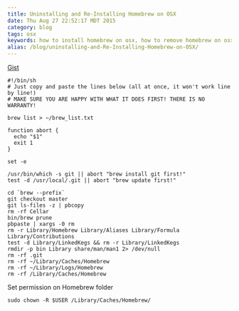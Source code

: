 ```yaml
---
title: Uninstalling and Re-Installing Homebrew on OSX
date: Thu Aug 27 22:52:17 MDT 2015
category: blog
tags: osx
keywords: how to install homebrew on osx, how to remove homebrew on osx
alias: /blog/uninstalling-and-Re-Installing-Homebrew-on-OSX/
---
```


[Gist](https://gist.github.com/mxcl/1173223)

    #!/bin/sh
    # Just copy and paste the lines below (all at once, it won't work line by line!)
    # MAKE SURE YOU ARE HAPPY WITH WHAT IT DOES FIRST! THERE IS NO WARRANTY!

    brew list > ~/brew_list.txt
    
    function abort {
      echo "$1"
      exit 1
    }
    
    set -e
    
    /usr/bin/which -s git || abort "brew install git first!"
    test -d /usr/local/.git || abort "brew update first!"
    
    cd `brew --prefix`
    git checkout master
    git ls-files -z | pbcopy
    rm -rf Cellar
    bin/brew prune
    pbpaste | xargs -0 rm
    rm -r Library/Homebrew Library/Aliases Library/Formula Library/Contributions 
    test -d Library/LinkedKegs && rm -r Library/LinkedKegs
    rmdir -p bin Library share/man/man1 2> /dev/null
    rm -rf .git
    rm -rf ~/Library/Caches/Homebrew
    rm -rf ~/Library/Logs/Homebrew
    rm -rf /Library/Caches/Homebrew

Set permission on Homebrew folder

    sudo chown -R $USER /Library/Caches/Homebrew/
